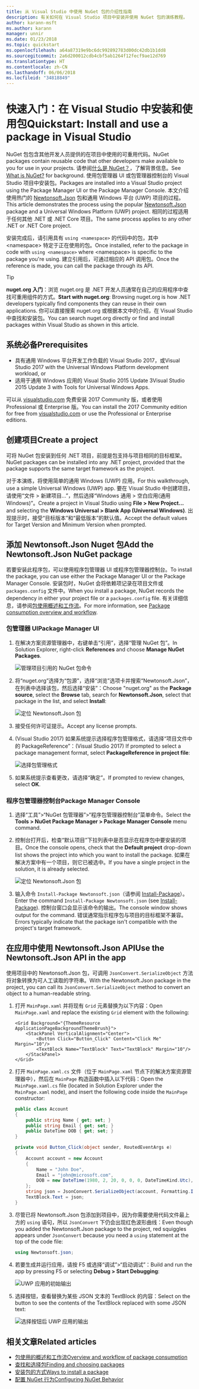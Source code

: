 ```yaml
---
title: 从 Visual Studio 中使用 NuGet 包的介绍性指南
description: 有关如何在 Visual Studio 项目中安装并使用 NuGet 包的演练教程。
author: karann-msft
ms.author: karann
manager: unnir
ms.date: 01/23/2018
ms.topic: quickstart
ms.openlocfilehash: a64a87319e9bc6dc992892783d00dc42db1b1dd8
ms.sourcegitcommit: 2a6d200012cdb4cbf5ab1264f12fecf9ae12d769
ms.translationtype: HT
ms.contentlocale: zh-CN
ms.lasthandoff: 06/06/2018
ms.locfileid: "34818849"
---
```

# <a name="quickstart-install-and-use-a-package-in-visual-studio"></a><span data-ttu-id="b637b-103">快速入门：在 Visual Studio 中安装和使用包</span><span class="sxs-lookup"><span data-stu-id="b637b-103">Quickstart: Install and use a package in Visual Studio</span></span>

<span data-ttu-id="b637b-104">NuGet 包包含其他开发人员提供的在项目中使用的可重用代码。</span><span class="sxs-lookup"><span data-stu-id="b637b-104">NuGet packages contain reusable code that other developers make available to you for use in your projects.</span></span> <span data-ttu-id="b637b-105">请参阅[什么是 NuGet？](../What-is-NuGet.md)，了解背景信息。</span><span class="sxs-lookup"><span data-stu-id="b637b-105">See [What is NuGet?](../What-is-NuGet.md) for background.</span></span> <span data-ttu-id="b637b-106">使用包管理器 UI 或包管理器控制台的 Visual Studio 项目中安装包。</span><span class="sxs-lookup"><span data-stu-id="b637b-106">Packages are installed into a Visual Studio project using the Package Manager UI or the Package Manager Console.</span></span> <span data-ttu-id="b637b-107">本文介绍使用热门的 [Newtonsoft.Json](https://www.nuget.org/packages/Newtonsoft.Json/) 包和通用 Windows 平台 (UWP) 项目的过程。</span><span class="sxs-lookup"><span data-stu-id="b637b-107">This article demonstrates the process using the popular [Newtonsoft.Json](https://www.nuget.org/packages/Newtonsoft.Json/) package and a Universal Windows Platform (UWP) project.</span></span> <span data-ttu-id="b637b-108">相同的过程适用于任何其他 .NET 或 .NET Core 项目。</span><span class="sxs-lookup"><span data-stu-id="b637b-108">The same process applies to any other .NET or .NET Core project.</span></span>

<span data-ttu-id="b637b-109">安装完成后，请引用具有 `using <namespace>` 的代码中的包，其中 \<namespace\> 特定于正在使用的包。</span><span class="sxs-lookup"><span data-stu-id="b637b-109">Once installed, refer to the package in code with `using <namespace>` where \<namespace\> is specific to the package you're using.</span></span> <span data-ttu-id="b637b-110">建立引用后，可通过相应的 API 调用包。</span><span class="sxs-lookup"><span data-stu-id="b637b-110">Once the reference is made, you can call the package through its API.</span></span>

> [!Tip]
> <span data-ttu-id="b637b-111">**nuget.org 入门**：浏览 nuget.org 是 .NET 开发人员通常在自己的应用程序中查找可重用组件的方式。</span><span class="sxs-lookup"><span data-stu-id="b637b-111">**Start with nuget.org**: Browsing nuget.org is how .NET developers typically find components they can reuse in their own applications.</span></span> <span data-ttu-id="b637b-112">你可以直接搜索 nuget.org 或根据本文中的介绍，在 Visual Studio 中查找和安装包。</span><span class="sxs-lookup"><span data-stu-id="b637b-112">You can search nuget.org directly or find and install packages within Visual Studio as shown in this article.</span></span>

## <a name="prerequisites"></a><span data-ttu-id="b637b-113">系统必备</span><span class="sxs-lookup"><span data-stu-id="b637b-113">Prerequisites</span></span>

- <span data-ttu-id="b637b-114">具有通用 Windows 平台开发工作负载的 Visual Studio 2017，或</span><span class="sxs-lookup"><span data-stu-id="b637b-114">Visual Studio 2017 with the Universal Windows Platform development workload, or</span></span>
- <span data-ttu-id="b637b-115">适用于通用 Windows 应用的 Visual Studio 2015 Update 3</span><span class="sxs-lookup"><span data-stu-id="b637b-115">Visual Studio 2015 Update 3 with Tools for Universal Windows Apps.</span></span>

<span data-ttu-id="b637b-116">可以从 [visualstudio.com](https://www.visualstudio.com/) 免费安装 2017 Community 版，或者使用 Professional 或 Enterprise 版。</span><span class="sxs-lookup"><span data-stu-id="b637b-116">You can install the 2017 Community edition for free from [visualstudio.com](https://www.visualstudio.com/) or use the Professional or Enterprise editions.</span></span>

## <a name="create-a-project"></a><span data-ttu-id="b637b-117">创建项目</span><span class="sxs-lookup"><span data-stu-id="b637b-117">Create a project</span></span>

<span data-ttu-id="b637b-118">可将 NuGet 包安装到任何 .NET 项目，前提是包支持与项目相同的目标框架。</span><span class="sxs-lookup"><span data-stu-id="b637b-118">NuGet packages can be installed into any .NET project, provided that the package supports the same target framework as the project.</span></span>

<span data-ttu-id="b637b-119">对于本演练，将使用简单的通用 Windows (UWP) 应用。</span><span class="sxs-lookup"><span data-stu-id="b637b-119">For this walkthrough, use a simple Universal Windows (UWP) app.</span></span> <span data-ttu-id="b637b-120">要在 Visual Studio 中创建项目，请使用“文件 > 新建项目...”，然后选择“Windows 通用 > 空白应用(通用 Windows)”。</span><span class="sxs-lookup"><span data-stu-id="b637b-120">Create a project in Visual Studio using **File > New Project...** and selecting the **Windows Universal > Blank App (Universal Windows)**.</span></span> <span data-ttu-id="b637b-121">出现提示时，接受“目标版本”和“最低版本”的默认值。</span><span class="sxs-lookup"><span data-stu-id="b637b-121">Accept the default values for Target Version and Minimum Version when prompted.</span></span>

## <a name="add-the-newtonsoftjson-nuget-package"></a><span data-ttu-id="b637b-122">添加 Newtonsoft.Json Nuget 包</span><span class="sxs-lookup"><span data-stu-id="b637b-122">Add the Newtonsoft.Json NuGet package</span></span>

<span data-ttu-id="b637b-123">若要安装此程序包，可以使用程序包管理器 UI 或程序包管理器控制台。</span><span class="sxs-lookup"><span data-stu-id="b637b-123">To install the package, you can use either the Package Manager UI or the Package Manager Console.</span></span> <span data-ttu-id="b637b-124">安装包时，NuGet 会将依赖项记录在项目文件或 `packages.config` 文件中。</span><span class="sxs-lookup"><span data-stu-id="b637b-124">When you install a package, NuGet records the dependency in either your project file or a `packages.config` file.</span></span> <span data-ttu-id="b637b-125">有关详细信息，请参阅[包使用概述和工作流](../consume-packages/Overview-and-Workflow.md)。</span><span class="sxs-lookup"><span data-stu-id="b637b-125">For more information, see [Package consumption overview and workflow](../consume-packages/Overview-and-Workflow.md).</span></span>

### <a name="package-manager-ui"></a><span data-ttu-id="b637b-126">包管理器 UI</span><span class="sxs-lookup"><span data-stu-id="b637b-126">Package Manager UI</span></span>

1. <span data-ttu-id="b637b-127">在解决方案资源管理器中，右键单击“引用”，选择“管理 NuGet 包”。</span><span class="sxs-lookup"><span data-stu-id="b637b-127">In Solution Explorer, right-click **References** and choose **Manage NuGet Packages**.</span></span>

    ![管理项目引用的 NuGet 包命令](media/QS_Use-02-ManageNuGetPackages.png)

1. <span data-ttu-id="b637b-129">将“nuget.org”选择为“包源”，选择“浏览”选项卡并搜索“Newtonsoft.Json”，在列表中选择该包，然后选择“安装”：</span><span class="sxs-lookup"><span data-stu-id="b637b-129">Choose "nuget.org" as the **Package source**, select the **Browse** tab, search for **Newtonsoft.Json**, select that package in the list, and select **Install**:</span></span>

    ![定位 Newtonsoft.Json 包](media/QS_Use-03-NewtonsoftJson.png)

1. <span data-ttu-id="b637b-131">接受任何许可证提示。</span><span class="sxs-lookup"><span data-stu-id="b637b-131">Accept any license prompts.</span></span>

1. <span data-ttu-id="b637b-132">(Visual Studio 2017) 如果系统提示选择程序包管理格式，请选择“项目文件中的 PackageReference”：</span><span class="sxs-lookup"><span data-stu-id="b637b-132">(Visual Studio 2017) If prompted to select a package management format, select **PackageReference in project file**:</span></span>

    ![选择包管理格式](media/QS_Use-03b-SelectFormat.png)

1. <span data-ttu-id="b637b-134">如果系统提示查看更改，请选择“确定”。</span><span class="sxs-lookup"><span data-stu-id="b637b-134">If prompted to review changes, select **OK**.</span></span>

### <a name="package-manager-console"></a><span data-ttu-id="b637b-135">程序包管理器控制台</span><span class="sxs-lookup"><span data-stu-id="b637b-135">Package Manager Console</span></span>

1. <span data-ttu-id="b637b-136">选择“工具”>“NuGet 包管理器”>“程序包管理器控制台”菜单命令。</span><span class="sxs-lookup"><span data-stu-id="b637b-136">Select the **Tools > NuGet Package Manager > Package Manager Console** menu command.</span></span>

1. <span data-ttu-id="b637b-137">控制台打开后，检查“默认项目”下拉列表中是否显示在程序包中要安装的项目。</span><span class="sxs-lookup"><span data-stu-id="b637b-137">Once the console opens, check that the **Default project** drop-down list shows the project into which you want to install the package.</span></span> <span data-ttu-id="b637b-138">如果在解决方案中有一个项目，则它已被选中。</span><span class="sxs-lookup"><span data-stu-id="b637b-138">If you have a single project in the solution, it is already selected.</span></span>

    ![定位 Newtonsoft.Json 包](media/QS_Use-08-Console1.png)

1. <span data-ttu-id="b637b-140">输入命令 `Install-Package Newtonsoft.json`（请参阅 [Install-Package](../tools/ps-ref-install-package.md)）。</span><span class="sxs-lookup"><span data-stu-id="b637b-140">Enter the command `Install-Package Newtonsoft.json` (see [Install-Package](../tools/ps-ref-install-package.md)).</span></span> <span data-ttu-id="b637b-141">控制台窗口会显示该命令的输出。</span><span class="sxs-lookup"><span data-stu-id="b637b-141">The console window shows output for the command.</span></span> <span data-ttu-id="b637b-142">错误通常指示程序包与项目的目标框架不兼容。</span><span class="sxs-lookup"><span data-stu-id="b637b-142">Errors typically indicate that the package isn't compatible with the project's target framework.</span></span>

## <a name="use-the-newtonsoftjson-api-in-the-app"></a><span data-ttu-id="b637b-143">在应用中使用 Newtonsoft.Json API</span><span class="sxs-lookup"><span data-stu-id="b637b-143">Use the Newtonsoft.Json API in the app</span></span>

<span data-ttu-id="b637b-144">使用项目中的 Newtonsoft.Json 包，可调用 `JsonConvert.SerializeObject` 方法将对象转换为可人工读取的字符串。</span><span class="sxs-lookup"><span data-stu-id="b637b-144">With the Newtonsoft.Json package in the project, you can call its `JsonConvert.SerializeObject` method to convert an object to a human-readable string.</span></span>

1. <span data-ttu-id="b637b-145">打开 `MainPage.xaml` 并将现有 `Grid` 元素替换为以下内容：</span><span class="sxs-lookup"><span data-stu-id="b637b-145">Open `MainPage.xaml` and replace the existing `Grid` element with the following:</span></span>

    ```xaml
    <Grid Background="{ThemeResource ApplicationPageBackgroundThemeBrush}">
        <StackPanel VerticalAlignment="Center">
            <Button Click="Button_Click" Content="Click Me" Margin="10"/>
            <TextBlock Name="TextBlock" Text="TextBlock" Margin="10"/>
        </StackPanel>
    </Grid>
    ```

1. <span data-ttu-id="b637b-146">打开 `MainPage.xaml.cs` 文件（位于 `MainPage.xaml` 节点下的解决方案资源管理器中），然后在 `MainPage` 构造函数中插入以下代码：</span><span class="sxs-lookup"><span data-stu-id="b637b-146">Open the `MainPage.xaml.cs` file (located in Solution Explorer under the `MainPage.xaml` node), and insert the following code inside the `MainPage` constructor:</span></span>

    ```cs
    public class Account
    {
        public string Name { get; set; }
        public string Email { get; set; }
        public DateTime DOB { get; set; }
    }

    private void Button_Click(object sender, RoutedEventArgs e)
    {
        Account account = new Account
        {
            Name = "John Doe",
            Email = "john@microsoft.com",
            DOB = new DateTime(1980, 2, 20, 0, 0, 0, DateTimeKind.Utc),
        };
        string json = JsonConvert.SerializeObject(account, Formatting.Indented);
        TextBlock.Text = json;
    }
    ```

1. <span data-ttu-id="b637b-147">尽管已将 Newtonsoft.Json 包添加到项目中，因为你需要使用代码文件最上方的 `using` 语句，所以 `JsonConvert` 下仍会出现红色波形曲线：</span><span class="sxs-lookup"><span data-stu-id="b637b-147">Even though you added the Newtonsoft.Json package to the project, red squiggles appears under `JsonConvert` because you need a `using` statement at the top of the code file:</span></span>

    ```cs
    using Newtonsoft.json;
    ```

1. <span data-ttu-id="b637b-148">若要生成并运行应用，请按 F5 或选择“调试”>“启动调试”：</span><span class="sxs-lookup"><span data-stu-id="b637b-148">Build and run the app by pressing F5 or selecting **Debug > Start Debugging**:</span></span>

    ![UWP 应用的初始输出](media/QS_Use-06-AppStart.png)

1. <span data-ttu-id="b637b-150">选择按钮，查看替换为某些 JSON 文本的 TextBlock 的内容：</span><span class="sxs-lookup"><span data-stu-id="b637b-150">Select on the button to see the contents of the TextBlock replaced with some JSON text:</span></span>

    ![选择按钮后 UWP 应用的输出](media/QS_Use-07-AppEnd.png)

## <a name="related-articles"></a><span data-ttu-id="b637b-152">相关文章</span><span class="sxs-lookup"><span data-stu-id="b637b-152">Related articles</span></span>

- [<span data-ttu-id="b637b-153">包使用的概述和工作流</span><span class="sxs-lookup"><span data-stu-id="b637b-153">Overview and workflow of package consumption</span></span>](../consume-packages/overview-and-workflow.md)
- [<span data-ttu-id="b637b-154">查找和选择包</span><span class="sxs-lookup"><span data-stu-id="b637b-154">Finding and choosing packages</span></span>](../consume-packages/finding-and-choosing-packages.md)
- [<span data-ttu-id="b637b-155">安装包的方式</span><span class="sxs-lookup"><span data-stu-id="b637b-155">Ways to install a package</span></span>](../consume-packages/ways-to-install-a-package.md)
- [<span data-ttu-id="b637b-156">配置 NuGet 行为</span><span class="sxs-lookup"><span data-stu-id="b637b-156">Configuring NuGet Behavior</span></span>](../consume-packages/configuring-nuget-behavior.md)
